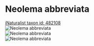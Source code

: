 
Neolema abbreviata
==================
  
[iNaturalist taxon id: 482108](https://www.inaturalist.org/taxa/482108)  
![Neolema abbreviata](https://inaturalist-open-data.s3.amazonaws.com/photos/245309365/medium.jpg)  
![Neolema abbreviata](https://inaturalist-open-data.s3.amazonaws.com/photos/245309380/medium.jpg)  
![Neolema abbreviata](https://inaturalist-open-data.s3.amazonaws.com/photos/236574840/medium.jpg)